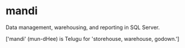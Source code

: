 mandi
=====

Data management, warehousing, and reporting in SQL Server.

['mandi' (mun-dHee) is Telugu for 'storehouse, warehouse, godown.']